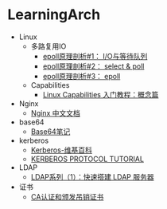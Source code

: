 # LearningArch

- Linux
  - 多路复用IO
    - [epoll原理剖析#1： I/O与等待队列](https://medium.com/@heshaobo2012/epoll%E5%8E%9F%E7%90%86%E5%89%96%E6%9E%90-1-i-o-d062d47fb07a)
    - [epoll原理剖析#2： select & poll](https://medium.com/@heshaobo2012/epoll%E5%8E%9F%E7%90%86%E5%89%96%E6%9E%90-3-select-poll-8d23b0a12906)
    - [epoll原理剖析#3： epoll](https://medium.com/@heshaobo2012/epoll%E5%8E%9F%E7%90%86%E5%89%96%E6%9E%90-3-epoll-bf9cdcf5e50)
  - Capabilities
    - [Linux Capabilities 入门教程：概念篇](https://fuckcloudnative.io/posts/linux-capabilities-why-they-exist-and-how-they-work/)
- Nginx
  - [Nginx 中文文档](https://www.docs4dev.com/docs/zh/nginx/current/reference)
- base64
  - [Base64笔记](http://www.ruanyifeng.com/blog/2008/06/base64.html)
- kerberos
  - [Kerberos-维基百科](https://zh.wikipedia.org/wiki/Kerberos)
  - [KERBEROS PROTOCOL TUTORIAL](https://www.kerberos.org/software/tutorial.html)
- LDAP
  - [LDAP系列（1）：快速搭建 LDAP 服务器](http://guleilab.com/2018/07/24/LDAP1/)
- 证书
  - [CA认证和颁发吊销证书](https://www.cnblogs.com/along21/p/7595912.html)
